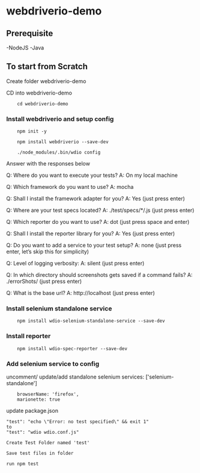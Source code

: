 # webdriverio-demo

## Prerequisite
-NodeJS
-Java

## To start from Scratch
Create folder webdriverio-demo

CD into webdriverio-demo

        cd webdriverio-demo

### Install webdriverio and setup config 

        npm init -y

        npm install webdriverio --save-dev

        ./node_modules/.bin/wdio config

Answer with the responses below

Q: Where do you want to execute your tests?
A: On my local machine

Q: Which framework do you want to use?
A: mocha

Q: Shall I install the framework adapter for you?
A: Yes (just press enter)

Q: Where are your test specs located?
A: ./test/specs/*/.js (just press enter)

Q: Which reporter do you want to use?
A: dot (just press space and enter)

Q: Shall I install the reporter library for you?
A: Yes (just press enter)

Q: Do you want to add a service to your test setup?
A: none (just press enter, let’s skip this for simplicity)

Q: Level of logging verbosity:
A: silent (just press enter)

Q: In which directory should screenshots gets saved if a command fails?
A: ./errorShots/ (just press enter)

Q: What is the base url?
A: http://localhost (just press enter)


### Install selenium standalone service

        npm install wdio-selenium-standalone-service --save-dev

### Install reporter

        npm install wdio-spec-reporter --save-dev 

### Add selenium service to config

uncomment/ update/add standalone selenium
services: ['selenium-standalone']

        browserName: 'firefox',
		marionette: true

update package.json 

    "test": "echo \"Error: no test specified\" && exit 1"
    to
    "test": "wdio wdio.conf.js"

    Create Test Folder named 'test'

    Save test files in folder

    run npm test



